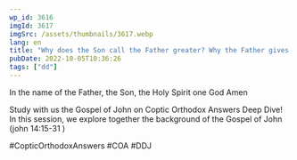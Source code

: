 ```yaml
---
wp_id: 3616
imgId: 3617
imgSrc: /assets/thumbnails/3617.webp
lang: en
title: "Why does the Son call the Father greater? Why the Father gives the Son a command? Are they equal?"
pubDate: 2022-10-05T10:36:26
tags: ["dd"]
---
```


<!-- page: 6 -->

<p>In the name of the Father, the Son, the Holy Spirit one God Amen </p>
<p>Study with us the Gospel of John on Coptic Orthodox Answers Deep Dive!  In this session, we explore together the background of the Gospel of John  (john  14:15-31 ) </p>
<p>#CopticOrthodoxAnswers #COA #DDJ</p>
